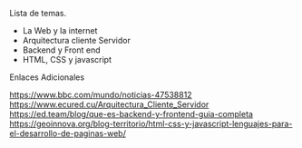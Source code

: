 Lista de temas.

- La Web y la internet
- Arquitectura cliente Servidor
- Backend y Front end
- HTML, CSS y javascript

Enlaces Adicionales

https://www.bbc.com/mundo/noticias-47538812
https://www.ecured.cu/Arquitectura_Cliente_Servidor
https://ed.team/blog/que-es-backend-y-frontend-guia-completa
https://geoinnova.org/blog-territorio/html-css-y-javascript-lenguajes-para-el-desarrollo-de-paginas-web/
